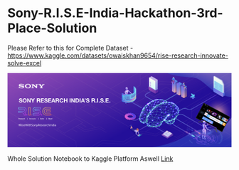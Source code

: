 # Sony-R.I.S.E-India-Hackathon-3rd-Place-Solution

Please Refer to this for Complete Dataset - https://www.kaggle.com/datasets/owaiskhan9654/rise-research-innovate-solve-excel

![image.png](https://raw.githubusercontent.com/Owaiskhan9654/Sony-R.I.S.E-India-Hackathon-3rd-Place-Solution/main/17412c407a-Cover2x%20-%20Copy.png)

Whole Solution Notebook to Kaggle Platform Aswell [Link](https://www.kaggle.com/code/owaiskhan9654/recommendation-system-sony-rise-3rd-place) 
